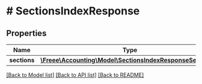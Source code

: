 # # SectionsIndexResponse

## Properties

Name | Type | Description | Notes
------------ | ------------- | ------------- | -------------
**sections** | [**\Freee\Accounting\Model\SectionsIndexResponseSections[]**](SectionsIndexResponseSections.md) |  | 

[[Back to Model list]](../../README.md#documentation-for-models) [[Back to API list]](../../README.md#documentation-for-api-endpoints) [[Back to README]](../../README.md)


